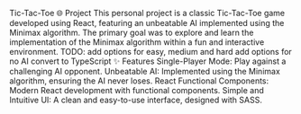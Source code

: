Tic-Tac-Toe
🌐 Project
This personal project is a classic Tic-Tac-Toe game developed using React, featuring an unbeatable AI implemented using the Minimax algorithm. The primary goal was to explore and learn the implementation of the Minimax algorithm within a fun and interactive environment.
TODO:
add options for easy, medium and hard
add options for no AI
convert to TypeScript
✨ Features
Single-Player Mode: Play against a challenging AI opponent.
Unbeatable AI: Implemented using the Minimax algorithm, ensuring the AI never loses.
React Functional Components: Modern React development with functional components.
Simple and Intuitive UI: A clean and easy-to-use interface, designed with SASS.
